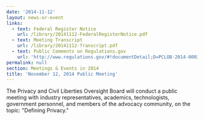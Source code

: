 ```yaml
---
date: '2014-11-12'
layout: news-or-event
links:
  - text: Federal Register Notice
    url: /library/20141112-FederalRegisterNotice.pdf
  - text: Meeting Transcript
    url: /library/20141112-Transcript.pdf
  - text: Public Comments on Regulations.gov
    url: 'http://www.regulations.gov/#!documentDetail;D=PCLOB-2014-0003-0001'
permalink: null
section: Meetings & Events in 2014
title: 'November 12, 2014 Public Meeting'
---
```

The Privacy and Civil Liberties Oversight Board will conduct a public meeting with industry representatives, academics, technologists, government personnel, and members of the advocacy community, on the topic: "Defining Privacy."
